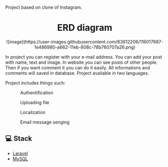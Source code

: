 <p>Project based on clone of Instagram.</p>
<h1 align="center">ERD diagram</h1>
<p align="center">
   ![image](https://user-images.githubusercontent.com/63612206/116017687-1e486980-a662-11eb-808c-78b760707a26.png)
</p>
 In project you can register with your e-mail address. You can add your post with name, text and image. In website you can see posts of other people. Then if you want comment it you can do it easily. All informations and comments will saved in database. Project available in two languages. 
<p>Project includes things such:</p>
<ul type ="1">
  <ol>Authentification</ol>
  <ol>Uploading file</ol>
  <ol>Localization</ol>
  <ol>Email message senging</ol>
</ul>

## 💻 Stack
- [Laravel](https://www.java.com/en/)
- [MySQL](https://openjfx.io/)


